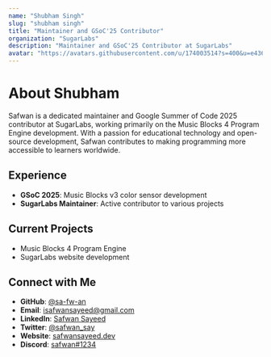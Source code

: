 ```yaml
---
name: "Shubham Singh"
slug: "shubham singh"
title: "Maintainer and GSoC'25 Contributor"
organization: "SugarLabs"
description: "Maintainer and GSoC'25 Contributor at SugarLabs"
avatar: "https://avatars.githubusercontent.com/u/174003514?s=400&u=e43600ba24f563f3799388137119ae119c74ffac&v=4"
---
```


<!--markdownlint-disable-->

# About Shubham

Safwan is a dedicated maintainer and Google Summer of Code 2025 contributor at SugarLabs, working primarily on the Music Blocks 4 Program Engine development. With a passion for educational technology and open-source development, Safwan contributes to making programming more accessible to learners worldwide.

## Experience

- **GSoC 2025**: Music Blocks v3 color sensor development
- **SugarLabs Maintainer**: Active contributor to various projects

## Current Projects

- Music Blocks 4 Program Engine
- SugarLabs website development


## Connect with Me

- **GitHub**: [@sa-fw-an](https://github.com/sa-fw-an)
- **Email**: [isafwansayeed@gmail.com](mailto:isafwansayeed@gmail.com)
- **LinkedIn**: [Safwan Sayeed](https://linkedin.com/in/safwan-sayeed-6a3a482a9)
- **Twitter**: [@safwan_say](https://twitter.com/safwan_say)
- **Website**: [safwansayeed.dev](https://safwansayeed.dev)
- **Discord**: [safwan#1234](https://discord.com/users/safwan#1234)